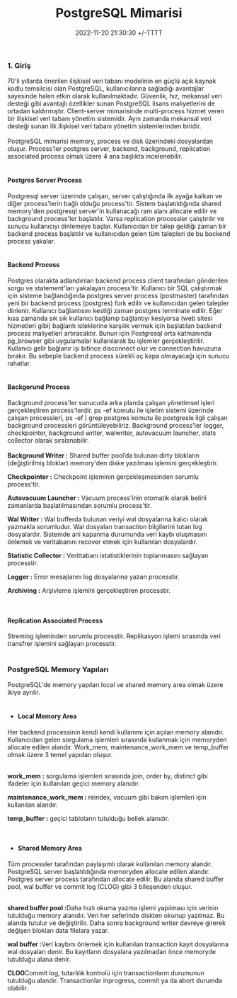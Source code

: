 ﻿---
title: PostgreSQL Mimarisi
date: 2022-11-20 21:30:30 +/-TTTT
categories: [Veritabanı, PostgreSQL]
tags: [postgresql, mimari,spatial database, architecture,]
---

### 1. Giriş

<div class='text-justify'>
70'li yıllarda önerilen ilişkisel veri tabanı modelinin en güçlü açık kaynak kodlu temsilcisi olan PostgreSQL, kullanıcılarına sağladığı avantajlar sayesinde halen etkin olarak kullanılmaktadır. Güvenlik, hız, mekansal veri desteği gibi avantajlı özellikler sunan PostgreSQL lisans maliyetlerini de ortadan kaldırmıştır. Client-server mimarisinde multi-process hizmet veren bir ilişkisel veri tabanı yönetim sistemidir. Aynı zamanda mekansal veri desteği sunan ilk ilişkisel veri tabanı yönetim sistemlerinden biridir.
</div><br>

<div class='text-justify'>
PostgreSQL mimarisi memory, process ve disk üzerindeki dosyalardan oluşur. Process'ler postgres server, backend, background, replication associated process olmak üzere 4 ana başlıkta incelenebilir.
</div><br>

#### Postgres Server Process
<div class='text-justify'>
Postgresql server üzerinde çalışan, server çalıştığında ilk ayağa kalkan ve diğer process'lerin bağlı olduğu process'tir. Sistem başlatıldığında shared memory'den postgresql server'in kullanacağı ram alanı allocate edilir ve background process'ler başlatılır. Varsa replication processler çalıştırılır ve sunucu kullanıcıyı dinlemeye başlar. Kullanıcıdan bir talep geldiği zaman bir backend process başlatılır ve kullanıcıdan gelen tüm talepleri de bu backend process yakalar.
</div><br>

#### Backend Process
<div class='text-justify'>
Postgres olarakta adlandırılan backend process client tarafından gönderilen sorgu ve statement'ları yakalayan process'tir. Kullanıcı bir SQL çalıştırmak için sisteme bağlandığında postgres server process (postmaster) tarafından yeni bir backend process (postgres) fork edilir ve kullanıcıdan gelen talepler dinlenir. Kullanıcı bağlantısını kestiği zaman postgres terminate edilir. Eğer kısa zamanda sık sık kullanıcı bağlanıp bağlantıyı kesiyorsa (web sitesi hizmetleri gibi)  bağlantı isteklerine karşılık vermek için başlatılan backend process maliyetleri artıracaktır. Bunun için Postgresql orta katmanında pg_browser gibi uygulamalar kullanılarak bu işlemler gerçekleştirilir. Kullanıcı gelir bağlanır işi bitince disconnect olur ve connection havuzuna bırakır. Bu sebeple backend process sürekli aç kapa olmayacağı için sunucu rahatlar.
</div><br>

#### Backgorund Process
<div class='text-justify'>
Background process'ler sunucuda arka planda çalışan yönetimsel işleri gerçekleştiren process'lerdir. ps -ef komutu ile işletim sistemi üzerinde çalışan processleri, ps -ef | grep postgres komutu ile postgresle ilgli çalışan background processleri görüntüleyebiliriz. Background process'ler logger, checkpointer, background writer, walwriter, autovacuum launcher, stats collector olarak sıralanabilir.
</div><br>

<div class='text-justify'>
<b>Background Writer :</b> Shared buffer pool’da bulunan dirty blokların (değiştirilmiş bloklar) memory'den diske yazılması işlemini gerçekleştirir. 

<b>Checkpointer :</b> Checkpoint işleminin gerçekleşmesinden sorumlu process'tir.

<b>Autovacuum Launcher :</b> Vacuum process'inin otomatik olarak belirli zamanlarda başlatılmasından sorumlu process'tir.

<b>Wal Writer :</b> Wal bufferda bulunan veriyi wal dosyalarına kalıcı olarak yazmakla sorumludur. Wal dosyaları transaction bilgilerini tutan log dosyalardır. Sistemde ani kapanma durumunda veri kaybı oluşmasını önlemek ve veritabanını recover etmek için kullanılan dosyalardır.

<b>Statistic Collector :</b> Verittabanı istatistiklerinin toplanmasını sağlayan processtir.

<b>Logger :</b> Error mesajlarını log dosyalarına yazan processtir.

<b>Archiving :</b> Arşivleme işlemini gerçekleştiren processtir.
</div><br>

#### Replication Associated Process 
<div class='text-justify'>
Streming işleminden sorumlu processtir. Replikasyon işlemi sırasında veri transfrer işlemini sağlayan processtir.
</div><br>

### PostgreSQL Memory Yapıları
<div class='text-justify'>
PostgreSQL'de memory yapıları local ve shared memory area olmak üzere ikiye ayrılır.
</div><br>

* #### Local Memory Area
<div class='text-justify'>
Her backend processinin kendi kendi kullanımı için açılan memory alanıdır. Kullanıcıdan gelen sorgulama işlemleri sırasında kullanmak için memoryden allocate edilen alandır. Work_mem, maintenance_work_mem ve temp_buffer olmak üzere 3 temel yapıdan oluşur.</div><br>

<b>work_mem :</b> sorgulama işlemleri sırasında join, order by, distinct gibi ifadeler için kullanılan geçici memory alanıdır.

<b>maintenance_work_mem :</b> reindex, vacuum gibi bakım işlemleri için kullanılan alandır.

<b>temp_buffer :</b> geçici tabloların tutulduğu bellek alanıdır.
</div><br>

* #### Shared Memory Area
<div class='text-justify'>
Tüm processler tarafından paylaşımlı olarak kullanılan memory alandır. PostgreSQL server başlatıldığında memoryden allocate edilen alandır. Postgres server process tarafından allocate edilir. Bu alanda shared buffer pool, wal buffer ve commit log (CLOG) gibi 3 bileşenden oluşur.
</div><br>

<b>shared buffer pool :</b>Daha hızlı okuma yazma işlemi yapılması için verinin tutulduğu memory alanıdır. Veri her seferinde diskten okunup yazılmaz. Bu alanda tutulur ve değiştirilir. Daha sonra background writer devreye girerek değişen blokları data filelara yazar.

<b>wal buffer :</b>Veri kaybını önlemek için kullanılan transaction kayıt dosyalarına wal dosyaları denir. Bu kayıtların dosyalara yazılmadan önce memoryde tutulduğu alana denir. 

<b>CLOG</b>Commit log, tutarlılık kontrolü için transactionların durumunun tutulduğu alandır. Transactionlar inprogress, commit ya da abort durumda olabilir. 